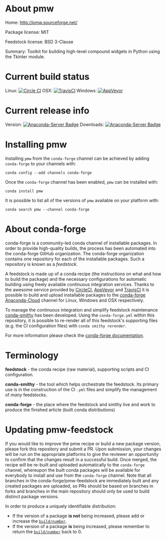 About pmw
=========

Home: http://pmw.sourceforge.net/

Package license: MIT

Feedstock license: BSD 3-Clause

Summary: Toolkit for building high-level compound widgets in Python using the Tkinter module.



Current build status
====================

Linux: [![Circle CI](https://circleci.com/gh/conda-forge/pmw-feedstock.svg?style=shield)](https://circleci.com/gh/conda-forge/pmw-feedstock)
OSX: [![TravisCI](https://travis-ci.org/conda-forge/pmw-feedstock.svg?branch=master)](https://travis-ci.org/conda-forge/pmw-feedstock)
Windows: [![AppVeyor](https://ci.appveyor.com/api/projects/status/github/conda-forge/pmw-feedstock?svg=True)](https://ci.appveyor.com/project/conda-forge/pmw-feedstock/branch/master)

Current release info
====================
Version: [![Anaconda-Server Badge](https://anaconda.org/conda-forge/pmw/badges/version.svg)](https://anaconda.org/conda-forge/pmw)
Downloads: [![Anaconda-Server Badge](https://anaconda.org/conda-forge/pmw/badges/downloads.svg)](https://anaconda.org/conda-forge/pmw)

Installing pmw
==============

Installing `pmw` from the `conda-forge` channel can be achieved by adding `conda-forge` to your channels with:

```
conda config --add channels conda-forge
```

Once the `conda-forge` channel has been enabled, `pmw` can be installed with:

```
conda install pmw
```

It is possible to list all of the versions of `pmw` available on your platform with:

```
conda search pmw --channel conda-forge
```


About conda-forge
=================

conda-forge is a community-led conda channel of installable packages.
In order to provide high-quality builds, the process has been automated into the
conda-forge GitHub organization. The conda-forge organization contains one repository
for each of the installable packages. Such a repository is known as a *feedstock*.

A feedstock is made up of a conda recipe (the instructions on what and how to build
the package) and the necessary configurations for automatic building using freely
available continuous integration services. Thanks to the awesome service provided by
[CircleCI](https://circleci.com/), [AppVeyor](http://www.appveyor.com/)
and [TravisCI](https://travis-ci.org/) it is possible to build and upload installable
packages to the [conda-forge](https://anaconda.org/conda-forge)
[Anaconda-Cloud](http://docs.anaconda.org/) channel for Linux, Windows and OSX respectively.

To manage the continuous integration and simplify feedstock maintenance
[conda-smithy](http://github.com/conda-forge/conda-smithy) has been developed.
Using the ``conda-forge.yml`` within this repository, it is possible to re-render all of
this feedstock's supporting files (e.g. the CI configuration files) with ``conda smithy rerender``.

For more information please check the [conda-forge documentation](https://conda-forge.org/docs/).

Terminology
===========

**feedstock** - the conda recipe (raw material), supporting scripts and CI configuration.

**conda-smithy** - the tool which helps orchestrate the feedstock.
                   Its primary use is in the construction of the CI ``.yml`` files
                   and simplify the management of *many* feedstocks.

**conda-forge** - the place where the feedstock and smithy live and work to
                  produce the finished article (built conda distributions)


Updating pmw-feedstock
======================

If you would like to improve the pmw recipe or build a new
package version, please fork this repository and submit a PR. Upon submission,
your changes will be run on the appropriate platforms to give the reviewer an
opportunity to confirm that the changes result in a successful build. Once
merged, the recipe will be re-built and uploaded automatically to the
`conda-forge` channel, whereupon the built conda packages will be available for
everybody to install and use from the `conda-forge` channel.
Note that all branches in the conda-forge/pmw-feedstock are
immediately built and any created packages are uploaded, so PRs should be based
on branches in forks and branches in the main repository should only be used to
build distinct package versions.

In order to produce a uniquely identifiable distribution:
 * If the version of a package **is not** being increased, please add or increase
   the [``build/number``](http://conda.pydata.org/docs/building/meta-yaml.html#build-number-and-string).
 * If the version of a package **is** being increased, please remember to return
   the [``build/number``](http://conda.pydata.org/docs/building/meta-yaml.html#build-number-and-string)
   back to 0.